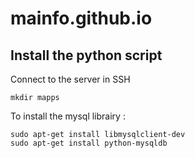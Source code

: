 # mainfo.github.io

## Install the python script

Connect to the server in SSH
```
mkdir mapps
```
To install the mysql librairy :

```
sudo apt-get install libmysqlclient-dev
sudo apt-get install python-mysqldb
```
